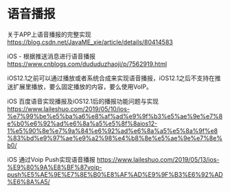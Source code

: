 # 语音播报

关于APP上语音播报的完整实现
https://blog.csdn.net/JavaME_xie/article/details/80414583

 iOS - 根据推送消息进行语音播报 
 https://www.cnblogs.com/dududuzhaoji/p/7562919.html
 
iOS12.1之前可以通过播放或者系统合成来实现语音播报，iOS12.1之后不支持在推送扩展里播放，要么固定播放的内容，要么使用VoIP。
 
iOS 百度语音实现播报及iOS12.1后的播报功能问题与实现
https://www.laileshuo.com/2019/05/10/ios-%e7%99%be%e5%ba%a6%e8%af%ad%e9%9f%b3%e5%ae%9e%e7%8e%b0%e6%92%ad%e6%8a%a5%e5%8f%8aios12-1%e5%90%8e%e7%9a%84%e6%92%ad%e6%8a%a5%e5%8a%9f%e8%83%bd%e9%97%ae%e9%a2%98%e4%b8%8e%e5%ae%9e%e7%8e%b0/
 
iOS 通过Voip Push实现语音播报
https://www.laileshuo.com/2019/05/13/ios-%E9%80%9A%E8%BF%87voip-push%E5%AE%9E%E7%8E%B0%E8%AF%AD%E9%9F%B3%E6%92%AD%E6%8A%A5/